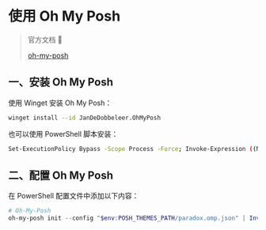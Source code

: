 # 使用 Oh My Posh

> 官方文档 📝
>
> [oh-my-posh](https://ohmyposh.dev/docs/installation/windows)

## 一、安装 Oh My Posh

使用 Winget 安装 Oh My Posh：

```sh
winget install --id JanDeDobbeleer.OhMyPosh
```

也可以使用 PowerShell 脚本安装：

```sh
Set-ExecutionPolicy Bypass -Scope Process -Force; Invoke-Expression ((New-Object System.Net.WebClient).DownloadString('https://ohmyposh.dev/install.ps1'))
```

## 二、配置 Oh My Posh

在 PowerShell 配置文件中添加以下内容：

```ps1
# Oh-My-Posh
oh-my-posh init --config "$env:POSH_THEMES_PATH/paradox.omp.json" | Invoke-Expression
```
